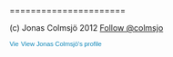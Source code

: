 ======================

(c) Jonas Colmsjö 2012  <a href="https://twitter.com/colmsjo" class="twitter-follow-button" data-show-count="false">Follow @colmsjo</a>
<script>!function(d,s,id){var js,fjs=d.getElementsByTagName(s)[0];if(!d.getElementById(id)){js=d.createElement(s);js.id=id;js.src="//platform.twitter.com/widgets.js";fjs.parentNode.insertBefore(js,fjs);}}(document,"script","twitter-wjs");</script> <a href="http://se.linkedin.com/in/colmsjo" style="text-decoration:none;"><span style="font: 80% Arial,sans-serif; color:#0783B6;"><img src="http://www.linkedin.com/img/webpromo/btn_in_20x15.png" width="20" height="15" alt="View Jonas Colmsjö's LinkedIn profile" style="vertical-align:middle" border="0">View Jonas Colmsjö's profile</span></a>
